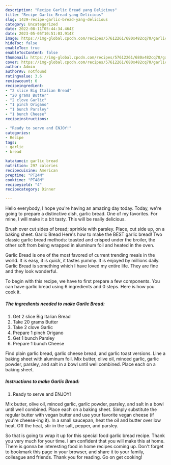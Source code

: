```yaml
---
description: "Recipe Garlic Bread yang Delicious"
title: "Recipe Garlic Bread yang Delicious"
slug: 1429-recipe-garlic-bread-yang-delicious
category: Uncategorized
date: 2022-08-11T05:44:34.464Z
date: 2023-05-05T10:51:03.914Z
image: https://img-global.cpcdn.com/recipes/57612261/680x482cq70/garlic-bread-recipe-main-photo.jpg
hideToc: false
enableToc: true
enableTocContent: false
thumbnail: https://img-global.cpcdn.com/recipes/57612261/680x482cq70/garlic-bread-recipe-main-photo.jpg
cover: https://img-global.cpcdn.com/recipes/57612261/680x482cq70/garlic-bread-recipe-main-photo.jpg
author: Admin
authorAv: notfound
ratingvalue: 3.6
reviewcount: 6
recipeingredient:
- "2 slice Big Italian Bread"
- "20 grams Butter"
- "2 clove Garlic"
- "1 pinch Origano"
- "1 bunch Parsley"
- "1 bunch Cheese"
recipeinstructions:

- "Ready to serve and ENJOY!"
categories:
- Recipe
tags:
- garlic
- bread

katakunci: garlic bread 
nutrition: 297 calories
recipecuisine: American
preptime: "PT24M"
cooktime: "PT48M"
recipeyield: "4"
recipecategory: Dinner

---
```



Hello everybody, I hope you're having an amazing day today. Today, we're going to prepare a distinctive dish, garlic bread. One of my favorites. For mine, I will make it a bit tasty. This will be really delicious.

Brush over cut sides of bread; sprinkle with parsley. Place, cut side up, on a baking sheet. Garlic Bread Here&#39;s how to make the BEST garlic bread! Two classic garlic bread methods: toasted and crisped under the broiler, the other soft from being wrapped in aluminum foil and heated in the oven.

Garlic Bread is one of the most favored of current trending meals in the world. It is easy, it is quick, it tastes yummy. It is enjoyed by millions daily. Garlic Bread is something which I have loved my entire life. They are fine and they look wonderful.


To begin with this recipe, we have to first prepare a few components. You can have garlic bread using 6 ingredients and 0 steps. Here is how you cook it.

<!--inarticleads1-->

##### The ingredients needed to make Garlic Bread:

1. Get 2 slice Big Italian Bread
1. Take 20 grams Butter
1. Take 2 clove Garlic
1. Prepare 1 pinch Origano
1. Get 1 bunch Parsley
1. Prepare 1 bunch Cheese


Find plain garlic bread, garlic cheese bread, and garlic toast versions. Line a baking sheet with aluminum foil. Mix butter, olive oil, minced garlic, garlic powder, parsley, and salt in a bowl until well combined. Place each on a baking sheet. 

<!--inarticleads2-->

##### Instructions to make Garlic Bread:


1. Ready to serve and ENJOY!

Mix butter, olive oil, minced garlic, garlic powder, parsley, and salt in a bowl until well combined. Place each on a baking sheet. Simply substitute the regular butter with vegan butter and use your favorite vegan cheese (if you&#39;re cheese-ing it). In a small saucepan, heat the oil and butter over low heat. Off the heat, stir in the salt, pepper, and parsley. 

So that is going to wrap it up for this special food garlic bread recipe. Thank you very much for your time. I am confident that you will make this at home. There is gonna be interesting food in home recipes coming up. Don't forget to bookmark this page in your browser, and share it to your family, colleague and friends. Thank you for reading. Go on get cooking!
